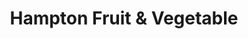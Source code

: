 ---
title: "Hampton Fruit & Vegetable"
url: /east-quogue/hampton-fruit-und-vegetable/
shop: Gemüse & Obst
---